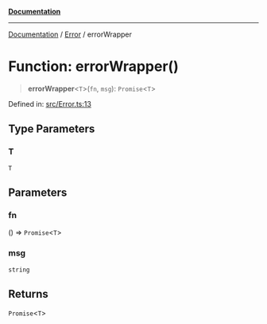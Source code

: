 [**Documentation**](../../README.md)

***

[Documentation](../../README.md) / [Error](../README.md) / errorWrapper

# Function: errorWrapper()

> **errorWrapper**\<`T`\>(`fn`, `msg`): `Promise`\<`T`\>

Defined in: [src/Error.ts:13](https://github.com/Christian-Me/folder-to-tags-plugin/blob/a733ed2c2245ed051659b6c3e9c71ef47c30835a/src/Error.ts#L13)

## Type Parameters

### T

`T`

## Parameters

### fn

() => `Promise`\<`T`\>

### msg

`string`

## Returns

`Promise`\<`T`\>
